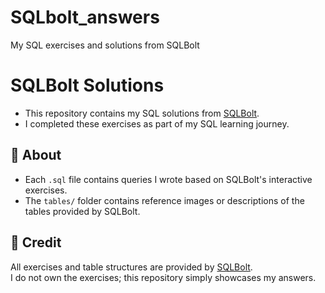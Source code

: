# SQLbolt_answers
My SQL exercises and solutions from SQLBolt

# SQLBolt Solutions

- This repository contains my SQL solutions from [SQLBolt](https://sqlbolt.com/).  
- I completed these exercises as part of my SQL learning journey.

## 📌 About
- Each `.sql` file contains queries I wrote based on SQLBolt's interactive exercises.
- The `tables/` folder contains reference images or descriptions of the tables provided by SQLBolt.

## 📖 Credit
All exercises and table structures are provided by [SQLBolt](https://sqlbolt.com/).  
I do not own the exercises; this repository simply showcases my answers.

